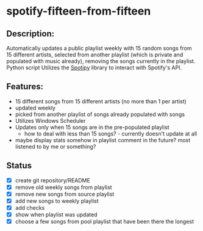 # spotify-fifteen-from-fifteen

## Description:
Automatically updates a public playlist weekly with 15 random songs from 15 different artists, selected from another playlist (which is private and populated with music already), removing the songs currently in the playlist. Python script Utilizes the [Spotipy](https://spotipy.readthedocs.io/en/latest/) library to interact with Spotify's API. 

## Features:
 * 15 different songs from 15 different artists (no more than 1 per artist)
 * updated weekly
 * picked from another playlist of songs already populated with songs
 * Utilizes Windows Scheduler
 * Updates only when 15 songs are in the pre-populated playlist
   * how to deal with less than 15 songs? - currently doesn't update at all
 * maybe display stats somehow in playlist comment in the future? most listened to by me or something?
 
## Status
* [x] create git repository/README
* [x] remove old weekly songs from playlist
* [x] remove new songs from source playlist
* [x] add new songs to weekly playlist
* [x] add checks
* [x] show when playlist was updated
* [x] choose a few songs from pool playlist that have been there the longest
